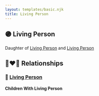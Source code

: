 ```yaml
---
layout: templates/basic.njk
title: Living Person
---
```

## 🟣 Living Person

Daughter of [Living Person](/people/3/32628546) and [Living Person](/people/2/25419360)

## 👩‍❤️‍👨 Relationships

### 🔵 [Living Person](/people/5/58119852)

#### Children With Living Person